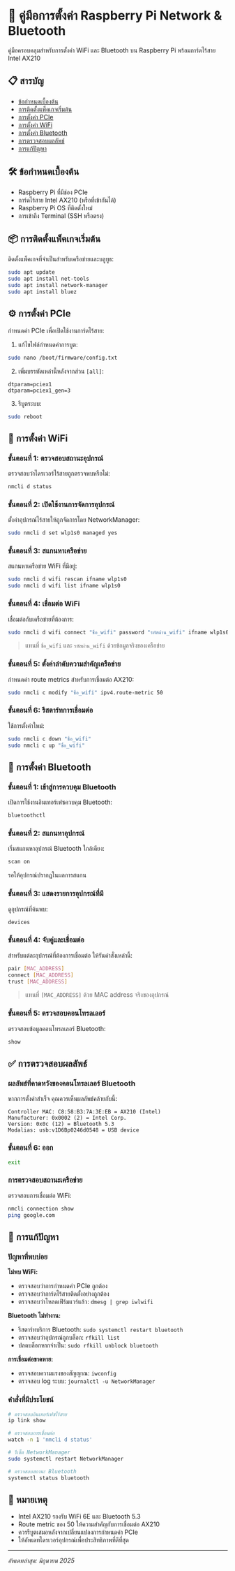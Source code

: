 # 🍓 คู่มือการตั้งค่า Raspberry Pi Network & Bluetooth

คู่มือครอบคลุมสำหรับการตั้งค่า WiFi และ Bluetooth บน Raspberry Pi พร้อมการ์ดไร้สาย Intel AX210

## 📋 สารบัญ

- [ข้อกำหนดเบื้องต้น](#-ข้อกำหนดเบื้องต้น)
- [การติดตั้งแพ็คเกจเริ่มต้น](#-การติดตั้งแพ็คเกจเริ่มต้น)
- [การตั้งค่า PCIe](#-การตั้งค่า-pcie)
- [การตั้งค่า WiFi](#-การตั้งค่า-wifi)
- [การตั้งค่า Bluetooth](#-การตั้งค่า-bluetooth)
- [การตรวจสอบผลลัพธ์](#-การตรวจสอบผลลัพธ์)
- [การแก้ปัญหา](#-การแก้ปัญหา)

## 🛠 ข้อกำหนดเบื้องต้น

- Raspberry Pi ที่มีช่อง PCIe
- การ์ดไร้สาย Intel AX210 (หรือที่เข้ากันได้)
- Raspberry Pi OS ที่ติดตั้งใหม่
- การเข้าถึง Terminal (SSH หรือตรง)

## 📦 การติดตั้งแพ็คเกจเริ่มต้น

ติดตั้งแพ็คเกจที่จำเป็นสำหรับเครือข่ายและบลูทูธ:

```bash
sudo apt update
sudo apt install net-tools
sudo apt install network-manager
sudo apt install bluez
```

## ⚙️ การตั้งค่า PCIe

กำหนดค่า PCIe เพื่อเปิดใช้งานการ์ดไร้สาย:

1. แก้ไขไฟล์กำหนดค่าการบูต:
```bash
sudo nano /boot/firmware/config.txt
```

2. เพิ่มบรรทัดเหล่านี้หลังจากส่วน `[all]`:
```
dtparam=pciex1
dtparam=pciex1_gen=3
```

3. รีบูตระบบ:
```bash
sudo reboot
```

## 📶 การตั้งค่า WiFi

### ขั้นตอนที่ 1: ตรวจสอบสถานะอุปกรณ์
ตรวจสอบว่าไดรเวอร์ไร้สายถูกตรวจพบหรือไม่:
```bash
nmcli d status
```

### ขั้นตอนที่ 2: เปิดใช้งานการจัดการอุปกรณ์
ตั้งค่าอุปกรณ์ไร้สายให้ถูกจัดการโดย NetworkManager:
```bash
sudo nmcli d set wlp1s0 managed yes
```

### ขั้นตอนที่ 3: สแกนหาเครือข่าย
สแกนหาเครือข่าย WiFi ที่มีอยู่:
```bash
sudo nmcli d wifi rescan ifname wlp1s0
sudo nmcli d wifi list ifname wlp1s0
```

### ขั้นตอนที่ 4: เชื่อมต่อ WiFi
เชื่อมต่อกับเครือข่ายที่ต้องการ:
```bash
sudo nmcli d wifi connect "ชื่อ_wifi" password "รหัสผ่าน_wifi" ifname wlp1s0
```
> แทนที่ `ชื่อ_wifi` และ `รหัสผ่าน_wifi` ด้วยข้อมูลจริงของเครือข่าย

### ขั้นตอนที่ 5: ตั้งค่าลำดับความสำคัญเครือข่าย
กำหนดค่า route metrics สำหรับการเชื่อมต่อ AX210:
```bash
sudo nmcli c modify "ชื่อ_wifi" ipv4.route-metric 50
```

### ขั้นตอนที่ 6: รีสตาร์ทการเชื่อมต่อ
ใช้การตั้งค่าใหม่:
```bash
sudo nmcli c down "ชื่อ_wifi"
sudo nmcli c up "ชื่อ_wifi"
```

## 🔵 การตั้งค่า Bluetooth

### ขั้นตอนที่ 1: เข้าสู่การควบคุม Bluetooth
เปิดการใช้งานอินเทอร์เฟซควบคุม Bluetooth:
```bash
bluetoothctl
```

### ขั้นตอนที่ 2: สแกนหาอุปกรณ์
เริ่มสแกนหาอุปกรณ์ Bluetooth ใกล้เคียง:
```bash
scan on
```
รอให้อุปกรณ์ปรากฏในผลการสแกน

### ขั้นตอนที่ 3: แสดงรายการอุปกรณ์ที่มี
ดูอุปกรณ์ที่ค้นพบ:
```bash
devices
```

### ขั้นตอนที่ 4: จับคู่และเชื่อมต่อ
สำหรับแต่ละอุปกรณ์ที่ต้องการเชื่อมต่อ ให้รันคำสั่งเหล่านี้:
```bash
pair [MAC_ADDRESS]
connect [MAC_ADDRESS]
trust [MAC_ADDRESS]
```
> แทนที่ `[MAC_ADDRESS]` ด้วย MAC address จริงของอุปกรณ์

### ขั้นตอนที่ 5: ตรวจสอบคอนโทรลเลอร์
ตรวจสอบข้อมูลคอนโทรลเลอร์ Bluetooth:
```bash
show
```

## ✅ การตรวจสอบผลลัพธ์

### ผลลัพธ์ที่คาดหวังของคอนโทรลเลอร์ Bluetooth
หากการตั้งค่าสำเร็จ คุณควรเห็นผลลัพธ์คล้ายกับนี้:

```
Controller MAC: C8:58:B3:7A:3E:EB = AX210 (Intel)
Manufacturer: 0x0002 (2) = Intel Corp.
Version: 0x0c (12) = Bluetooth 5.3
Modalias: usb:v1D6Bp0246d0548 = USB device
```

### ขั้นตอนที่ 6: ออก
```bash
exit
```

### การตรวจสอบสถานะเครือข่าย
ตรวจสอบการเชื่อมต่อ WiFi:
```bash
nmcli connection show
ping google.com
```

## 🔧 การแก้ปัญหา

### ปัญหาที่พบบ่อย

**ไม่พบ WiFi:**
- ตรวจสอบว่าการกำหนดค่า PCIe ถูกต้อง
- ตรวจสอบว่าการ์ดไร้สายติดตั้งอย่างถูกต้อง
- ตรวจสอบว่าโหลดเฟิร์มแวร์แล้ว: `dmesg | grep iwlwifi`

**Bluetooth ไม่ทำงาน:**
- รีสตาร์ทบริการ Bluetooth: `sudo systemctl restart bluetooth`
- ตรวจสอบว่าอุปกรณ์ถูกบล็อก: `rfkill list`
- ปลดบล็อกหากจำเป็น: `sudo rfkill unblock bluetooth`

**การเชื่อมต่อขาดหาย:**
- ตรวจสอบความแรงของสัญญาณ: `iwconfig`
- ตรวจสอบ log ระบบ: `journalctl -u NetworkManager`

### คำสั่งที่มีประโยชน์

```bash
# ตรวจสอบอินเทอร์เฟซไร้สาย
ip link show

# ตรวจสอบการเชื่อมต่อ
watch -n 1 'nmcli d status'

# รีเซ็ต NetworkManager
sudo systemctl restart NetworkManager

# ตรวจสอบสถานะ Bluetooth
systemctl status bluetooth
```

## 📝 หมายเหตุ

- Intel AX210 รองรับ WiFi 6E และ Bluetooth 5.3
- Route metric ของ 50 ให้ความสำคัญกับการเชื่อมต่อ AX210
- ควรรีบูตเสมอหลังจากเปลี่ยนแปลงการกำหนดค่า PCIe
- ให้อัพเดทไดรเวอร์อุปกรณ์เพื่อประสิทธิภาพที่ดีที่สุด

---

*อัพเดทล่าสุด: มิถุนายน 2025*
